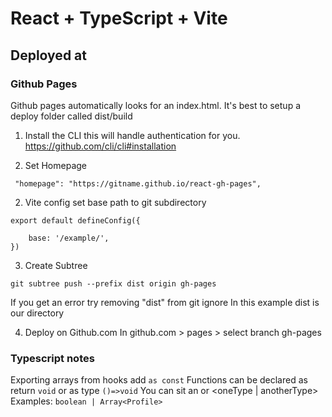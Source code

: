 # React + TypeScript + Vite

## Deployed at



### Github Pages

Github pages automatically looks for an index.html. It's best to setup a deploy folder called dist/build

1. Install the CLI this will handle authentication for you.
   https://github.com/cli/cli#installation

2. Set Homepage
````
 "homepage": "https://gitname.github.io/react-gh-pages",
````

2. Vite config set base path to git subdirectory

````
export default defineConfig({

    base: '/example/',
})
````

3. Create Subtree
````
git subtree push --prefix dist origin gh-pages
````

If you get an error try removing "dist" from git ignore
In this example dist is our directory

4. Deploy on Github.com
   In github.com > pages > select branch gh-pages




### Typescript notes

Exporting arrays from hooks add `as const`
Functions can be declared as return `void` or as type `()=>void`
You can sit an or <oneType | anotherType>
Examples: `boolean | Array<Profile>` 



